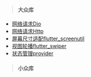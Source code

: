 > #### 大众库

* [网络请求Dio](https://pub.flutter-io.cn/packages/dio)
* [网络请求Http](https://pub.flutter-io.cn/packages/http)
* [屏幕尺寸适配flutter_screenutil](https://pub.flutter-io.cn/packages/flutter_screenutil)
* [视图轮播flutter_swiper](https://pub.flutter-io.cn/packages/flutter_swiper)
* [状态管理provider](https://pub.flutter-io.cn/packages/provider)



> #### 小众库